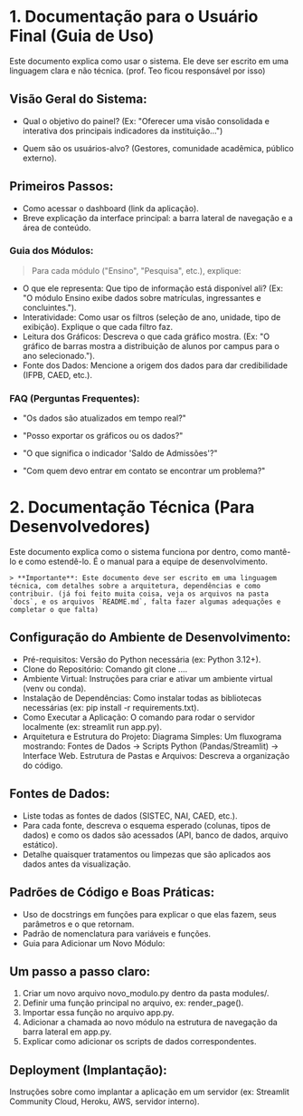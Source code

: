 # 1. Documentação para o Usuário Final (Guia de Uso)

Este documento explica como usar o sistema. Ele deve ser escrito em uma linguagem clara e não técnica. (prof. Teo ficou responsável por isso)

## Visão Geral do Sistema:
* Qual o objetivo do painel? (Ex: "Oferecer uma visão consolidada e interativa dos principais indicadores da instituição...")

* Quem são os usuários-alvo? (Gestores, comunidade acadêmica, público externo).

## Primeiros Passos:
* Como acessar o dashboard (link da aplicação).
* Breve explicação da interface principal: a barra lateral de navegação e a área de conteúdo.

### Guia dos Módulos:

> Para cada módulo ("Ensino", "Pesquisa", etc.), explique:
* O que ele representa: Que tipo de informação está disponível ali? (Ex: "O módulo Ensino exibe dados sobre matrículas, ingressantes e concluintes.").
* Interatividade: Como usar os filtros (seleção de ano, unidade, tipo de exibição). Explique o que cada filtro faz.
* Leitura dos Gráficos: Descreva o que cada gráfico mostra. (Ex: "O gráfico de barras mostra a distribuição de alunos por campus para o ano selecionado.").
* Fonte dos Dados: Mencione a origem dos dados para dar credibilidade (IFPB, CAED, etc.).

### FAQ (Perguntas Frequentes):
* "Os dados são atualizados em tempo real?"

* "Posso exportar os gráficos ou os dados?"

* "O que significa o indicador 'Saldo de Admissões'?"

* "Com quem devo entrar em contato se encontrar um problema?"

# 2. Documentação Técnica (Para Desenvolvedores)
Este documento explica como o sistema funciona por dentro, como mantê-lo e como estendê-lo. É o manual para a equipe de desenvolvimento.
```
> **Importante**: Este documento deve ser escrito em uma linguagem técnica, com detalhes sobre a arquitetura, dependências e como contribuir. (já foi feito muita coisa, veja os arquivos na pasta `docs`, e os arquivos `README.md`, falta fazer algumas adequações e completar o que falta)
```

## Configuração do Ambiente de Desenvolvimento:
* Pré-requisitos: Versão do Python necessária (ex: Python 3.12+).
* Clone do Repositório: Comando git clone ....
* Ambiente Virtual: Instruções para criar e ativar um ambiente virtual (venv ou conda).
* Instalação de Dependências: Como instalar todas as bibliotecas necessárias (ex: pip install -r requirements.txt).
* Como Executar a Aplicação: O comando para rodar o servidor localmente (ex: streamlit run app.py).
* Arquitetura e Estrutura do Projeto:
Diagrama Simples: Um fluxograma mostrando: Fontes de Dados -> Scripts Python (Pandas/Streamlit) -> Interface Web.
Estrutura de Pastas e Arquivos: Descreva a organização do código.

## Fontes de Dados:
* Liste todas as fontes de dados (SISTEC, NAI, CAED, etc.).
* Para cada fonte, descreva o esquema esperado (colunas, tipos de dados) e como os dados são acessados (API, banco de dados, arquivo estático).
* Detalhe quaisquer tratamentos ou limpezas que são aplicados aos dados antes da visualização.

## Padrões de Código e Boas Práticas:
* Uso de docstrings em funções para explicar o que elas fazem, seus parâmetros e o que retornam.
* Padrão de nomenclatura para variáveis e funções.
* Guia para Adicionar um Novo Módulo:

## Um passo a passo claro:
1. Criar um novo arquivo novo_modulo.py dentro da pasta modules/.
2. Definir uma função principal no arquivo, ex: render_page().
3. Importar essa função no arquivo app.py.
4. Adicionar a chamada ao novo módulo na estrutura de navegação da barra lateral em app.py.
5. Explicar como adicionar os scripts de dados correspondentes.

## Deployment (Implantação):
Instruções sobre como implantar a aplicação em um servidor (ex: Streamlit Community Cloud, Heroku, AWS, servidor interno).